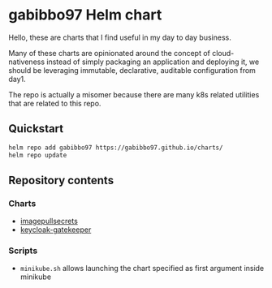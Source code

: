 # gabibbo97 Helm chart

Hello, these are charts that I find useful in my day to day business.

Many of these charts are opinionated around the concept of cloud-nativeness instead of simply packaging an application and deploying it, we should be leveraging immutable,  declarative, auditable configuration from day1.

The repo is actually a misomer because there are many k8s related utilities that are related to this repo.

## Quickstart

```bash
helm repo add gabibbo97 https://gabibbo97.github.io/charts/
helm repo update
```

## Repository contents

### Charts

* [imagepullsecrets](charts/imagepullsecrets/README.md)
* [keycloak-gatekeeper](charts/keycloak-gatekeeper/README.md)

### Scripts

* `minikube.sh` allows launching the chart specified as first argument inside minikube
